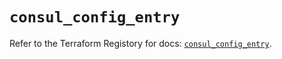 # `consul_config_entry`

Refer to the Terraform Registory for docs: [`consul_config_entry`](https://www.terraform.io/docs/providers/consul/r/config_entry).
